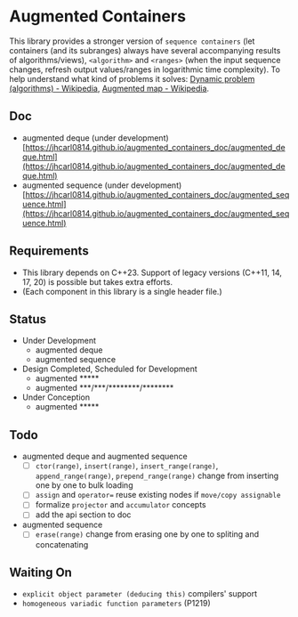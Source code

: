 # Augmented Containers

This library provides a stronger version of `sequence containers` (let containers (and its subranges) always have several accompanying results of algorithms/views), `<algorithm>` and `<ranges>` (when the input sequence changes, refresh output values/ranges in logarithmic time complexity). To help understand what kind of problems it solves: [Dynamic problem (algorithms) - Wikipedia](https://en.wikipedia.org/wiki/Dynamic_problem_(algorithms)), [Augmented map - Wikipedia](https://en.wikipedia.org/wiki/Augmented_map).

## Doc

- augmented deque (under development) [https://jhcarl0814.github.io/augmented_containers_doc/augmented_deque.html](https://jhcarl0814.github.io/augmented_containers_doc/augmented_deque.html)
- augmented sequence (under development) [https://jhcarl0814.github.io/augmented_containers_doc/augmented_sequence.html](https://jhcarl0814.github.io/augmented_containers_doc/augmented_sequence.html)

## Requirements

- This library depends on C++23. Support of legacy versions (C++11, 14, 17, 20) is possible but takes extra efforts.
- (Each component in this library is a single header file.)

## Status

- Under Development
  - augmented deque
  - augmented sequence
- Design Completed, Scheduled for Development
  - augmented \*\*\*\*\*
  - augmented \*\*\*/\*\*\*/\*\*\*\*\*\*\*\*/\*\*\*\*\*\*\*\*
- Under Conception
  - augmented \*\*\*\*\*

## Todo

- augmented deque and augmented sequence
  - [ ] `ctor(range)`, `insert(range)`, `insert_range(range)`, `append_range(range)`, `prepend_range(range)` change from inserting one by one to bulk loading
  - [ ] `assign` and `operator=` reuse existing nodes if `move/copy assignable`
  - [ ] formalize `projector` and `accumulator` concepts
  - [ ] add the api section to doc
- augmented sequence
  - [ ] `erase(range)` change from erasing one by one to spliting and concatenating

## Waiting On

  - `explicit object parameter (deducing this)` compilers' support
  - `homogeneous variadic function parameters` (P1219)
